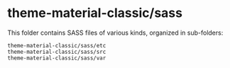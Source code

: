 # theme-material-classic/sass

This folder contains SASS files of various kinds, organized in sub-folders:

    theme-material-classic/sass/etc
    theme-material-classic/sass/src
    theme-material-classic/sass/var
